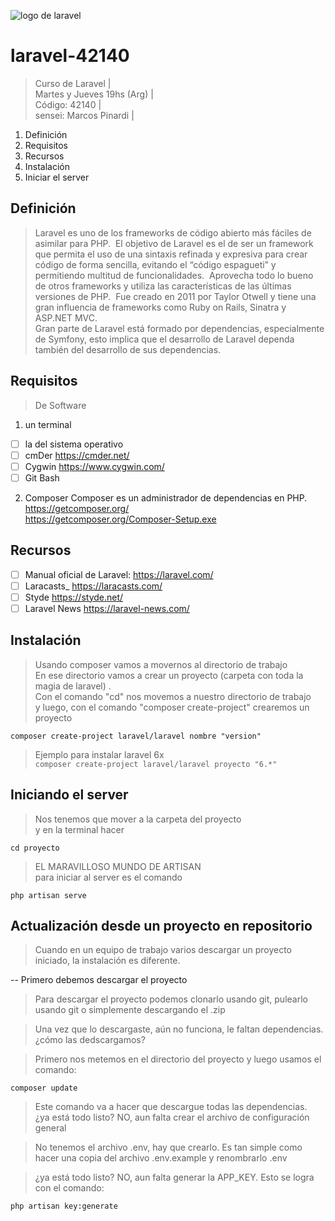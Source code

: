 ![logo de laravel](https://github.com/exegeses/laravel-42140/blob/main/imagenes/laravel-logo.png?raw=true)

# laravel-42140
> Curso de Laravel |  
> Martes y Jueves 19hs (Arg) |   
> Código: 42140 |  
> sensei: Marcos Pinardi |  

1. Definición
2. Requisitos
3. Recursos
4. Instalación
5. Iniciar el server

## Definición
> Laravel es uno de los frameworks de código abierto más fáciles de asimilar para PHP.  El objetivo de Laravel es el de ser un framework que permita el uso de una sintaxis refinada y expresiva para crear código de forma sencilla, evitando el “código espagueti” y permitiendo multitud de funcionalidades.  Aprovecha todo lo bueno de otros frameworks y utiliza las características de las últimas versiones de PHP.  Fue creado en 2011 por Taylor Otwell y tiene una gran influencia de frameworks como Ruby on Rails, Sinatra y ASP.NET MVC.  
> Gran parte de Laravel está formado por dependencias, especialmente de Symfony, esto implica que el desarrollo de Laravel dependa también del desarrollo de sus dependencias. 

## Requisitos

> De Software  

1. un terminal 
- [ ] la del sistema operativo  
- [ ] cmDer https://cmder.net/
- [ ] Cygwin https://www.cygwin.com/
- [ ] Git Bash

2. Composer 
 Composer es un administrador de dependencias en PHP.  
 https://getcomposer.org/  
 https://getcomposer.org/Composer-Setup.exe

## Recursos
- [ ] Manual oficial de Laravel:  https://laravel.com/
- [ ] Laracasts_  https://laracasts.com/
- [ ] Styde https://styde.net/ 
- [ ] Laravel News https://laravel-news.com/

## Instalación
> Usando composer vamos a movernos al directorio de trabajo    
> En ese directorio vamos a crear un proyecto (carpeta con toda la magia de laravel) .  
> Con el comando "cd" nos movemos a nuestro directorio de trabajo    
> y luego, con el comando "composer create-project" crearemos un proyecto     

`composer create-project laravel/laravel nombre "version"`


> Ejemplo para instalar laravel 6x    
`composer create-project laravel/laravel proyecto "6.*"`

## Iniciando el server
> Nos tenemos que mover a la carpeta del proyecto    
> y en la terminal hacer    

`cd proyecto`


> EL MARAVILLOSO MUNDO DE ARTISAN    
> para iniciar al server es el comando    

`php artisan serve `  

## Actualización desde un proyecto en repositorio

> Cuando en un equipo de trabajo varios descargar un proyecto iniciado, la instalación es diferente.

  -- Primero debemos descargar el proyecto
  
> Para descargar el proyecto podemos clonarlo usando git, pulearlo usando git o 
> simplemente descargando el .zip    

> Una vez que lo descargaste, aún no funciona, le faltan dependencias.
> ¿cómo las dedscargamos?

> Primero nos metemos en el directorio del proyecto y luego usamos el comando: 

    composer update    
 
> Este comando va a hacer que descargue todas las dependencias.   
> ¿ya está todo listo?  NO, aun falta crear el archivo de configuración general

> No tenemos el archivo .env, hay que crearlo. 
> Es tan simple como hacer una copia del archivo .env.example y renombrarlo .env    

> ¿ya está todo listo?  NO, aun falta generar la APP_KEY. Esto se logra con el comando:    


    php artisan key:generate 

